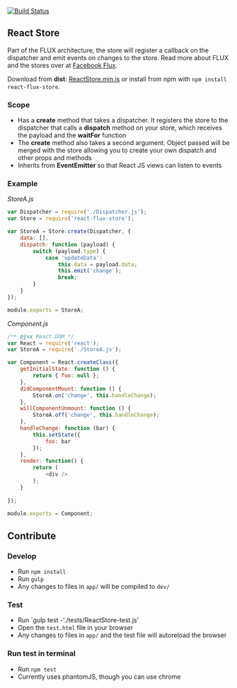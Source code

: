 [![Build Status](https://travis-ci.org/christianalfoni/react-flux-store.svg?branch=master)](https://travis-ci.org/christianalfoni/react-flux-store)

## React Store

Part of the FLUX architecture, the store will register a callback on the dispatcher
and emit events on changes to the store. Read more about FLUX and the stores over at [Facebook Flux](http://facebook.github.io/flux/).

Download from **dist**: [ReactStore.min.js](https://rawgithub.com/christianalfoni/react-flux-store/master/dist/ReactStore.min.js) or install from npm with `npm install react-flux-store`.

### Scope
- Has a **create** method that takes a dispatcher. It registers the store to the dispatcher that calls a **dispatch** method on your store, which receives the payload and the **waitFor** function
- The **create** method also takes a second argument. Object passed will be merged with the store allowing you to create your own dispatch and other props and methods
- Inherits from **EventEmitter** so that React JS views can listen to events

### Example
*StoreA.js*
```javascript
var Dispatcher = require('./Dispatcher.js');
var Store = require('react-flux-store');

var StoreA = Store.create(Dispatcher, {
	data: [],
	dispatch: function (payload) {
		switch (payload.type) {
			case 'updateData':
				this.data = payload.data;
				this.emit('change');
				break;
		}
	}
});

module.exports = StoreA;
```
*Component.js*
```javascript
/** @jsx React.DOM */
var React = require('react');
var StoreA = require('./StoreA.js');

var Component = React.createClass({
 	getInitialState: function () {
 		return { foo: null };
 	},
	didComponentMount: function () {
		StoreA.on('change', this.handleChange);
	},
	willComponentUnmount: function () {
		StoreA.off('change', this.handleChange);
	},
	handleChange: function (bar) {
		this.setState({
			foo: bar
		});
	},
	render: function() {
		return (
			<div />
		);
	}
	
});
	
module.exports = Component;
```

## Contribute

### Develop
* Run `npm install`
* Run `gulp`
* Any changes to files in `app/` will be compiled to `dev/`

### Test
* Run `gulp test -'./tests/ReactStore-test.js'
* Open the `test.html` file in your browser
* Any changes to files in `app/` and the test file will autoreload the browser

### Run test in terminal
* Run `npm test`
* Currently uses phantomJS, though you can use chrome
